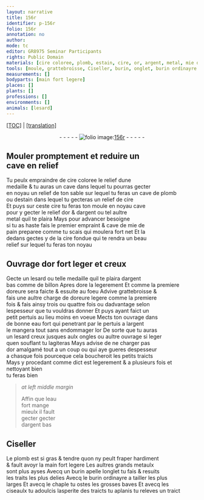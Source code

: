 ```yaml
---
layout: narrative
title: 156r
identifier: p-156r
folio: 156r
annotation: no
author:
mode: tc
editor: GR8975 Seminar Participants
rights: Public Domain
materials: [cire coloree, plomb, estain, cire, or, argent, metal, mie de pain, cire fondue, argent bas, dore, doreure, eau fort, or amalgamé, grands metaulx]
tools: [moule, grattebroisse, Ciseller, burin, onglet, burin ordinayre a tailler, chaple, ciseaulx]
measurements: []
bodyparts: [main fort legere]
places: []
plants: []
professions: []
environments: []
animals: [lesard]
---
```


 <p><a href="{{ site.baseurl }}/diplomatic/">[TOC]</a> | <a href="{{ site.baseurl }}/texts/p-156r_tl/" target="_blank">[translation]</a></p><div class="folio" align="center">- - - - - <a href="http://gallica.bnf.fr/ark:/12148/btv1b10500001g/f317.item.r=" target="_blank"><img src="https://cu-mkp.github.io/2017-workshop-edition/assets/photo-icon.png" alt="folio image: " style="display:inline-block; margin-bottom:-3px;"/>156r</a> - - - - - </div>  
  

## Mouler prompteme<span class="exp">n</span>t et reduire un<br/> cave en relief

 
Tu peulx empraindre de <span class="m">cire coloree</span> le relief dune<br/> medaille & tu auras un cave dans lequel tu pourras gecter<br/> en noyau un relief <span class="add">de ton sable</span> sur lequel tu feras un cave de <span class="m">plomb</span><br/> ou d<span class="m">estain</span> dans lequel tu gecteras un relief de <span class="m">cire</span><br/> Et puys sur ceste <span class="m">cire</span> tu feras ton <span class="tl">moule</span> en noyau cave<br/> pour y gecter le relief d<span class="m">or</span> & d<span class="m">argent</span> ou tel aultre<br/> <span class="m">metal</span> quil te plaira Mays pour advancer besoigne<br/> si tu as haste fais le premier empraint & cave de <span class="m">mie de<br/> pain</span> preparee co<span class="exp">mm</span>e tu scais qui moulera fort net Et la<br/> dedans gectes y de la <span class="m">cire fondue</span> qui te rendra un beau<br/> relief sur lequel tu feras ton noyau
 
 
  

## Ouvrage d<span class="m">or</span> fort leger et creux

 
Gecte un <span class="al">lesard</span> ou telle medaille quil te plaira d<span class="m">argent<br/> bas</span> co<span class="exp">mm</span>e de <span class="cn">billon</span> Apres <span class="m">dore</span> la legerem<span class="exp">ent</span> Et comme la premiere<br/> <span class="m">doreure</span> sera faicte & essuite au foeu Advive <span class="tl">grattebroisse</span> &<br/> fais une aultre charge de <span class="m">doreure</span> legere co<span class="exp">mm</span>e la premiere<br/> fois & fais ainsy trois ou quattre fois ou dadvantage selon<br/> lespesseur que tu vouldras donner Et puys ayant faict un<br/> petit pertuis au lieu moins en voeue Mects ton ouvrage dans<br/> de bonne <span class="m">eau fort</span> qui penetrant par le pertuis a l<span class="m">argent</span><br/> le mangera tout sans endommager l<span class="m">or</span> De sorte que tu auras<br/> un <span class="al">lesard</span> creux jusques aulx ongles ou aultre ouvrage si leger<br/> quen souflant tu lagiteras Mays advise de ne charger pas<br/> d<span class="m">or amalgamé</span> tout a un coup ou qui aye gueres despesseur<br/> a chasque fois pourceque cela boucheroit les petits traicts<br/> Mays y procedant co<span class="exp">mm</span>e dict est legerem<span class="exp">ent</span> & a plusieurs fois <span class="add">et<br/> nettoya<span class="exp">n</span>t bien</span><br/> tu feras bien
 
> *at left middle margin*
> 
> 
>   Affin que l<span class="m">eau<br/> fort</span> mange<br/> mieulx il fault<br/> <span class="del">gecter</span> gecter<br/> d<span class="m">argent bas</span>
 
 
  

## <span class="tl">Ciseller</span>

 
Le <span class="m">plomb</span> est si gras & tendre quon ny peult fraper hardiment<br/> & fault avoyr la <span class="bp">main fort legere</span> Les aultres <span class="m">grands metaulx</span><br/> sont plus ayses Avecq un <span class="tl">burin</span> apelle l<span class="tl">onglet</span> tu fais & resuits<br/> les traits les plus delies Avecq le <span class="tl">burin ordinayre a tailler</span> les plus<br/> larges Et avecq le <span class="tl">chaple</span> tu ostes les grosses baves Et avecq les<br/> <span class="tl">ciseaulx</span> tu adoulcis lasperite des traicts tu aplanis tu releves un traict
 
 